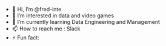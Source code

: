 - 👋 Hi, I’m @fred-inte
- 👀 I’m interested in data and video games
- 🌱 I’m currently learning Data Engineering and Management
- 📫 How to reach me : Slack
- ⚡ Fun fact: 

<!---
fred-inte/fred-inte is a ✨ special ✨ repository because its `README.md` (this file) appears on your GitHub profile.
You can click the Preview link to take a look at your changes.
--->
